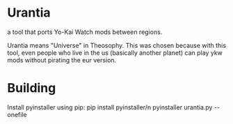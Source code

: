 # Urantia
a tool that ports Yo-Kai Watch mods between regions.

Urantia means "Universe" in Theosophy. This was chosen because with this tool, even people who live in the us (basically another planet) can play ykw mods without pirating the eur version.

# Building
Install pyinstaller using pip: pip install pyinstaller/n
pyinstaller urantia.py --onefile

